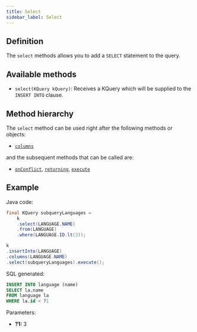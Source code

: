 ```yaml
---
title: Select
sidebar_label: Select
---
```


## Definition

The `select` methods allows you to add a `SELECT` statement to the query.

## Available methods

- `select(KQuery kQuery)`: Receives a KQuery which will be supplied to the `INSERT INTO` clause.

## Method hierarchy

The `select` method can be used right after the following methods or objects:

- [`columns`](/docs/insert-statement/columns/)

and the subsequent methods that can be called are:

- [`onConflict`](/docs/select-statement/select/), [`returning`](/docs/insert-statement/returning/), [`execute`](/docs/select-statement/select/)

## Example

Java code:

```java
final KQuery subqueryLanguages = 
    k
    .select(LANGUAGE.NAME)
    .from(LANGUAGE)
    .where(LANGUAGE.ID.lt(3));

k
.insertInto(LANGUAGE)
.columns(LANGUAGE.NAME)
.select(subqueryLanguages).execute();
```

SQL generated:

```sql
INSERT INTO language (name)
SELECT la.name
FROM language la
WHERE la.id < ?1
```

Parameters:

- **?1:** 3
